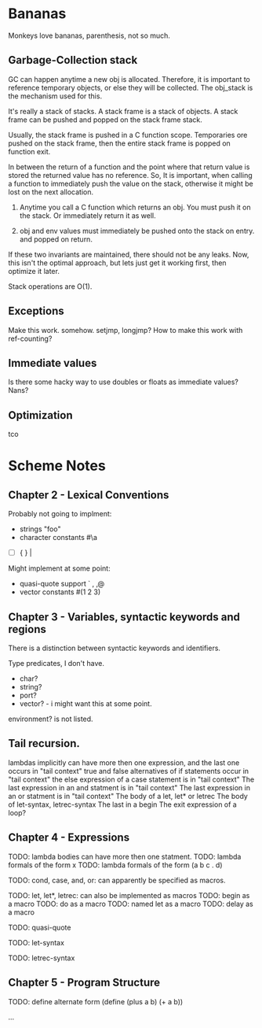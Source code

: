 Bananas
===================

Monkeys love bananas, parenthesis, not so much.

Garbage-Collection stack
----------------------------
GC can happen anytime a new obj is allocated.
Therefore, it is important to reference temporary objects, or else they will be collected.
The obj_stack is the mechanism used for this.

It's really a stack of stacks.  A stack frame is a stack of objects.
A stack frame can be pushed and popped on the stack frame stack.

Usually, the stack frame is pushed in a C function scope.
Temporaries ore pushed on the stack frame, then the entire stack frame is popped on function exit.

In between the return of a function and the point where that return value is stored
the returned value has no reference.  So, It is important, when calling a function to 
immediately push the value on the stack, otherwise it might be lost on the next allocation.

  1) Anytime you call a C function which returns an obj. You must push it on the stack.
     Or immediately return it as well.

  2) obj and env values must immediately be pushed onto the stack on entry. and popped on return.

If these two invariants are maintained, there should not be any leaks.
Now, this isn't the optimal approach, but lets just get it working first, then optimize it later.

Stack operations are O(1).

Exceptions
----------------
Make this work. somehow. setjmp, longjmp?
How to make this work with ref-counting?

Immediate values
-------------------
Is there some hacky way to use doubles or floats as immediate values?  Nans?

Optimization
------------------------
tco

Scheme Notes
====================

Chapter 2 - Lexical Conventions
----------------------------------

Probably not going to implment:

* strings "foo"
* character constants #\a
* [ ] { } | 

Might implement at some point:

* quasi-quote support ` , ,@
* vector constants #(1 2 3)

Chapter 3 - Variables, syntactic keywords and regions
-----------------------------------------------------------

There is a distinction between syntactic keywords and identifiers.

Type predicates, I don't have.

* char?
* string?
* port?
* vector? - i might want this at some point.

environment? is not listed.

Tail recursion.
-------------------------
lambdas implicitly can have more then one expression, and the last one occurs in "tail context"
true and false alternatives of if statements occur in "tail context"
the else expression of a case statement is in "tail context"
The last expression in an and statment is in "tail context"
The last expression in an or statment is in "tail context"
The body of a let, let* or letrec
The body of let-syntax, letrec-syntax
The last in a begin
The exit expression of a loop?

Chapter 4 - Expressions
---------------------------

TODO: lambda bodies can have more then one statment.
TODO: lambda formals of the form x
TODO: lambda formals of the form (a b c . d)

TODO: cond, case, and, or: can apparently be specified as macros.

TODO: let, let*, letrec: can also be implemented as macros
TODO: begin as a macro
TODO: do as a macro
TODO: named let as a macro
TODO: delay as a macro

TODO: quasi-quote

TODO: let-syntax

TODO: letrec-syntax

Chapter 5 - Program Structure
----------------------------------

TODO: define alternate form (define (plus a b) (+ a b))

...
